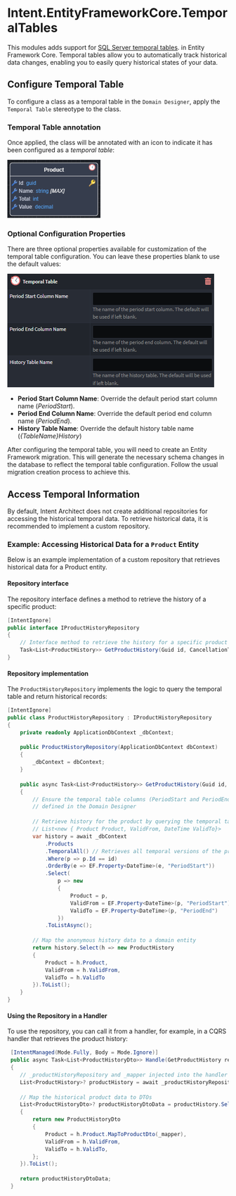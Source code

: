# Intent.EntityFrameworkCore.TemporalTables

This modules adds support for [SQL Server temporal tables](https://learn.microsoft.com/en-us/ef/core/providers/sql-server/temporal-tables). in Entity Framework Core. Temporal tables allow you to automatically track historical data changes, enabling you to easily query historical states of your data.

## Configure Temporal Table

To configure a class as a temporal table in the `Domain Designer`, apply the `Temporal Table` stereotype to the class.

### Temporal Table annotation

Once applied, the class will be annotated with an icon to indicate it has been configured as a _temporal table_:

![Annotated](images/temporal-annotation.png)

### Optional Configuration Properties

There are three optional properties available for customization of the temporal table configuration. You can leave these properties blank to use the default values:

![Properties](images/temporal-table-properties.png)

- **Period Start Column Name**: Override the default period start column name (_PeriodStart_).
- **Period End Column Name**: Override the default period end column name (_PeriodEnd_).
- **History Table Name**: Override the default history table name (_{TableName}History_)

After configuring the temporal table, you will need to create an Entity Framework migration. This will generate the necessary schema changes in the database to reflect the temporal table configuration. Follow the usual migration creation process to achieve this.

## Access Temporal Information

By default, Intent Architect does not create additional repositories for accessing the historical temporal data. To retrieve historical data, it is recommended to implement a custom repository.

### Example: Accessing Historical Data for a `Product` Entity

Below is an example implementation of a custom repository that retrieves historical data for a Product entity.

#### Repository interface

The repository interface defines a method to retrieve the history of a specific product:

``` csharp
[IntentIgnore]
public interface IProductHistoryRepository
{
    // Interface method to retrieve the history for a specific product
    Task<List<ProductHistory>> GetProductHistory(Guid id, CancellationToken cancellationToken = default);
}
```

#### Repository implementation

The `ProductHistoryRepository` implements the logic to query the temporal table and return historical records:

``` csharp
[IntentIgnore]
public class ProductHistoryRepository : IProductHistoryRepository
{
    private readonly ApplicationDbContext _dbContext;

    public ProductHistoryRepository(ApplicationDbContext dbContext)
    {
        _dbContext = dbContext;
    }

    public async Task<List<ProductHistory>> GetProductHistory(Guid id, CancellationToken cancellationToken = default)
    {
        // Ensure the temporal table columns (PeriodStart and PeriodEnd) match the configuration
        // defined in the Domain Designer

        // Retrieve history for the product by querying the temporal table
        // List<new { Product Product, ValidFrom, DateTime ValidTo}>
        var history = await _dbContext
            .Products
            .TemporalAll() // Retrieves all temporal versions of the product
            .Where(p => p.Id == id)
            .OrderBy(e => EF.Property<DateTime>(e, "PeriodStart"))
            .Select(
                p => new
                {
                    Product = p,
                    ValidFrom = EF.Property<DateTime>(p, "PeriodStart"),
                    ValidTo = EF.Property<DateTime>(p, "PeriodEnd")
                })
            .ToListAsync();

        // Map the anonymous history data to a domain entity
        return history.Select(h => new ProductHistory
        {
            Product = h.Product,
            ValidFrom = h.ValidFrom,
            ValidTo = h.ValidTo
        }).ToList();
    }
}
```

#### Using the Repository in a Handler

To use the repository, you can call it from a handler, for example, in a CQRS handler that retrieves the product history:

``` csharp
 [IntentManaged(Mode.Fully, Body = Mode.Ignore)]
 public async Task<List<ProductHistoryDto>> Handle(GetProductHistory request, CancellationToken cancellationToken)
 {
    // _productHistoryRepository and _mapper injected into the handler constructor
    List<ProductHistory>? productHistory = await _productHistoryRepository.GetProductHistory(request.ProductId, cancellationToken);

    // Map the historical product data to DTOs
    List<ProductHistoryDto>? productHistoryDtoData = productHistory.Select(h =>
    {
        return new ProductHistoryDto
        {
            Product = h.Product.MapToProductDto(_mapper),
            ValidFrom = h.ValidFrom,
            ValidTo = h.ValidTo,
        };
    }).ToList();

    return productHistoryDtoData;
 }
```
